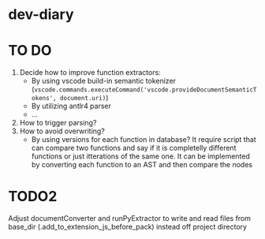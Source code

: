 # dev-diary

# TO DO

1. Decide how to improve function extractors:
    - By using vscode build-in semantic tokenizer (```vscode.commands.executeCommand('vscode.provideDocumentSemanticTokens', document.uri)```)
    - By utilizing antlr4 parser 
    - ...
2. How to trigger parsing?
3. How to avoid overwriting?
    - By using versions for each function in database? It require script that can compare two functions and say if it is completelly different functions or just itterations of the same one.
        It can be implemented by converting each function to an AST and then compare the nodes
# TODO2

Adjust documentConverter and runPyExtractor to write and read files from base_dir (.add_to_extension_js_before_pack) instead off project directory
